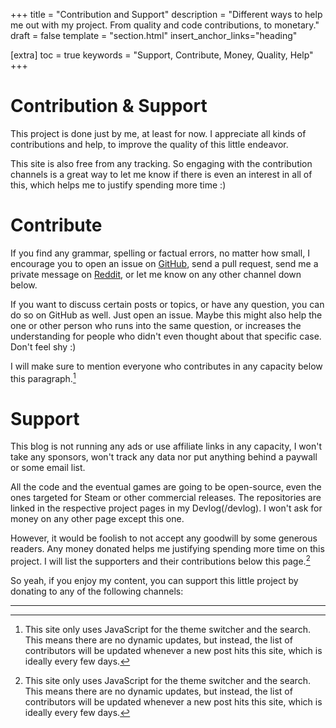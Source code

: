+++
title = "Contribution and Support"
description = "Different ways to help me out with my project. From quality and code contributions, to monetary."
draft = false
template = "section.html"
insert_anchor_links="heading"

[extra]
toc = true
keywords = "Support, Contribute, Money, Quality, Help"
+++

# Contribution & Support

This project is done just by me, at least for now. I appreciate all kinds of contributions and help, to improve the quality of this little endeavor.

This site is also free from any tracking. So engaging with the contribution channels is a great way to let me know if there is even an interest in all
of this, which helps me to justify spending more time :)

# Contribute
If you find any grammar, spelling or factual errors, no matter how small, I
encourage you to open an issue on [GitHub](github.com), send a pull request, send me a private message on [Reddit](https://www.reddit.com/message/compose/?to=GenusNymphicus), or let me know on any other channel down below. 

If you want to discuss certain posts or topics, or have any question, you can do so on GitHub as well.
Just open an issue. Maybe this might also help the one or other person who runs into
the same question, or increases the understanding for people who didn't even
thought about that specific case. Don't feel shy :)

I will make sure to mention everyone who contributes in any capacity
below this paragraph.[^1]

# Support 
This blog is not running any ads or use affiliate links in any capacity,
I won't take any sponsors, won't track any data nor put anything behind a paywall or some email list.

All the code and the eventual games are going to be open-source, even the ones
targeted for Steam or other commercial releases. The repositories are linked in the respective project pages in my Devlog(/devlog). I won't ask for money on any other page except this one.

However, it would be foolish to not accept any goodwill by some generous readers.
Any money donated helps me justifying spending more time on this project. 
I will list the supporters and their contributions below this page.[^1]

So yeah, if you enjoy my content, you can support this little project by donating to any of the following channels:

---

[^1]: This site only uses JavaScript for the theme switcher and the search. This
  means there are no dynamic updates, but instead, the list of contributors will be updated whenever a new post hits this site, which is ideally every few days.
